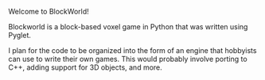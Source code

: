 Welcome to BlockWorld!

Blockworld is a block-based voxel game in Python that was written using Pyglet.

I plan for the code to be organized into the form of an engine that hobbyists can use to write their own games. This would probably involve porting to C++,
adding support for 3D objects, and more.

